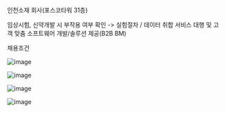 인천소재 회사(포스코타워 31층)

임상시험, 신약개발 시 부작용 여부 확인
-> 실험절차 / 데이터 취합 서비스 대행 및 고객 맞춤 소프트웨어 개발/솔루션 제공(B2B BM)

채용조건

  ![image](https://github.com/user-attachments/assets/4ed21bb3-4c5d-47e2-9610-757d232cde8b)

  ![image](https://github.com/user-attachments/assets/62766a57-46a2-4fa6-839d-3673b97b1874)

  ![image](https://github.com/user-attachments/assets/49a14f93-8823-42ab-9103-767b50a9b58d)

  ![image](https://github.com/user-attachments/assets/834b5f85-1f13-4318-97da-8e7a98eced9f)

